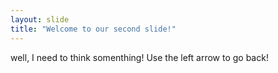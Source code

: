 ```yaml
---
layout: slide
title: "Welcome to our second slide!"
---
```

well, I need to think somenthing!
Use the left arrow to go back!
